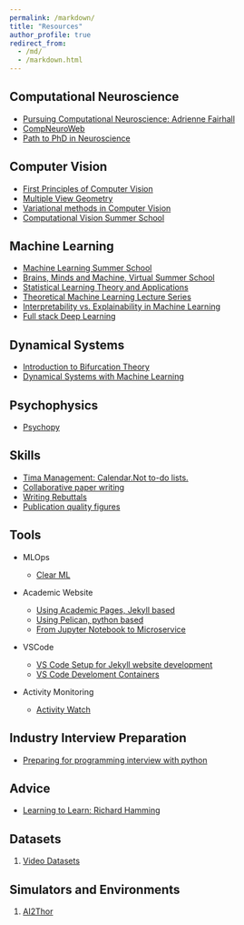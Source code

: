 ```yaml
---
permalink: /markdown/
title: "Resources"
author_profile: true
redirect_from: 
  - /md/
  - /markdown.html
---
```



## Computational Neuroscience

* [Pursuing Computational Neuroscience: Adrienne Fairhall](https://fairhalllab.com/2013/06/14/pursuing-computational-neuroscience/)
* [CompNeuroWeb](https://compneuroweb.com/)
* [Path to PhD in Neuroscience](https://neurostars.org/t/path-to-phd-in-computational-neuroscience/7463/3)

## Computer Vision

* [First Principles of Computer Vision](https://youtu.be/iEGvWcHsf0E)
* [Multiple View Geometry](https://youtube.com/playlist?list=PLTBdjV_4f-EJn6udZ34tht9EVIW7lbeo4)
* [Variational methods in Computer Vision](https://youtube.com/playlist?list=PLTBdjV_4f-EJ7A2iIH5L5ztqqrWYjP2RI)
* [Computational Vision Summer School](https://youtu.be/M1VHu1d4sGQ)

## Machine Learning 
* [Machine Learning Summer School](https://youtu.be/fkpw2QUUjTg)
* [Brains, Minds and Machine, Virtual Summer School](https://youtube.com/playlist?list=PLyGKBDfnk-iCYqS4OiUUljd_98xELGjzi)
* [Statistical Learning Theory and Applications](https://youtube.com/playlist?list=PLyGKBDfnk-iCXhuP9W-BQ9q2RkEIA5I5f)
* [Theoretical Machine Learning Lecture Series](https://youtube.com/playlist?list=PLdDZb3TwJPZ5VLprf2VUfC0h1zOGvV_gz)
* [Interpretability vs. Explainability in Machine Learning](https://youtu.be/zsRKPxgHURQ)
* [Full stack Deep Learning](https://fullstackdeeplearning.com/)

## Dynamical Systems
* [Introduction to Bifurcation Theory](https://www.bio.vu.nl/thb/research/project/globif/)
* [Dynamical Systems with Machine Learning](https://www.youtube.com/playlist?list=PLMrJAkhIeNNR6DzT17-MM1GHLkuYVjhyt)

## Psychophysics

* [Psychopy](https://github.com/psychopy/psychopy)

## Skills

* [Tima Management: Calendar.Not to-do lists.](https://blog.usejournal.com/calendar-in-stead-of-to-do-lists-9ada86a512dd)
* [Collaborative paper writing](https://medium.com/@deviparikh/planning-paper-writing-553f497e8839)
* [Writing Rebuttals](https://medium.com/@deviparikh/how-we-write-rebuttals-dc84742fece1)
* [Publication quality figures](https://github.com/jbmouret/matplotlib_for_papers)

## Tools

* MLOps
    - [Clear ML](https://www.youtube.com/playlist?list=PLMdIlCuMqSTnoC45ME5_JnsJX0zWqDdlO)

* Academic Website
    - [Using Academic Pages, Jekyll based](https://academicpages.github.io/)
    - [Using Pelican, python based](https://github.com/wjhopper/academia)
    - [From Jupyter Notebook to Microservice](https://github.com/alanjeffares/notebook-to-microservice/tree/master)

* VSCode 
    - [VS Code Setup for Jekyll website development](https://insujang.github.io/2019-09-28/jekyll-vscode/)
    - [VS Code Develoment Containers](https://code.visualstudio.com/docs/devcontainers/containers)

* Activity Monitoring
    - [Activity Watch](https://github.com/ActivityWatch/activitywatch)

## Industry Interview Preparation

* [Preparing for programming interview with python](https://medium.com/@ratulsaha/preparing-for-programming-interview-as-a-phd-student-with-python-5f8af8b40d5f)

## Advice

* [Learning to Learn: Richard Hamming](https://youtu.be/AD4b-52jtos)

## Datasets

1. [Video Datasets](https://github.com/xiaobai1217/Awesome-Video-Datasets)


## Simulators and Environments

1. [AI2Thor](https://ai2thor.allenai.org/)

